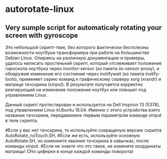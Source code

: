 # autorotate-linux
Very sumple script for automaticaly rotating your screen with gyroscope
-----------------------------------------------------------------------------------------

Это небольшой скрипт-твик, без которого фактически бесполезны возможности ноутбука-трансформера при работе на большинстве Debian Linux. Опираясь на различную документацию и примеры, удалось написать простенький скрипт, который отслеживает положение гироскопа ноутбука через monitor-sensor (из пакета iio-sensor-proxy), и обнаружив изменение его состояния через inotifywait (из пакета inotify-tools), применяет серию команд к графическому серверу xorg (xrandr) и матрице тачскрина (xinput). В результате получается корректно реагирующий на изменение положения ноутбук или планшет под управлением Linux.

Данный скрипт протестирован и используется на Dell Inspiron 13 (5378), под управлением Linux kUbuntu 18.04. Именно с этого устройства взято название тачскрина, передаваемое первым параметром команде xinput в теле скрипта. 

#Если у вас нет тачскрина, то используйте сокращеную версию скрипта AutoRotate_noTouch.SH,
#Если же есть, используйте основную AutoRotate.SH, но измениите нвазние точскрина в кавычках, после команды xinput.
#Если не знаете что это такое, не изменяте координаты матрицы! (Это циферки в конце каждой команды поворота)
